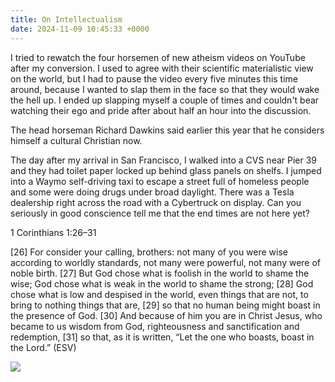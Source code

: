 ```yaml
---
title: On Intellectualism
date: 2024-11-09 10:45:33 +0000
---
```


I tried to rewatch the four horsemen of new atheism videos on YouTube after my conversion. I used to agree with their scientific materialistic view on the world, but I had to pause the video every five minutes this time around, because I wanted to slap them in the face so that they would wake the hell up. I ended up slapping myself a couple of times and couldn't bear watching their ego and pride after about half an hour into the discussion.

The head horseman Richard Dawkins said earlier this year that he considers himself a cultural Christian now.

The day after my arrival in San Francisco, I walked into a CVS near Pier 39 and they had toilet paper locked up behind glass panels on shelfs. I jumped into a Waymo self-driving taxi to escape a street full of homeless people and some were doing drugs under broad daylight. There was a Tesla dealership right across the road with a Cybertruck on display. Can you seriously in good conscience tell me that the end times are not here yet?

1 Corinthians 1:26–31

[26] For consider your calling, brothers: not many of you were wise according to worldly standards, not many were powerful, not many were of noble birth. [27] But God chose what is foolish in the world to shame the wise; God chose what is weak in the world to shame the strong; [28] God chose what is low and despised in the world, even things that are not, to bring to nothing things that are, [29] so that no human being might boast in the presence of God. [30] And because of him you are in Christ Jesus, who became to us wisdom from God, righteousness and sanctification and redemption, [31] so that, as it is written, “Let the one who boasts, boast in the Lord.” (ESV)

![](/16219da5b5639eed6a1cf17cf30dab6e.gif)